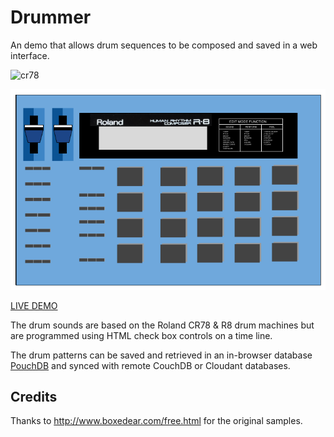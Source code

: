 # Drummer

An demo that allows drum sequences to be composed and saved in a web interface.

![cr78](img/cr78.png)

![r8](img/r8.png)

[LIVE DEMO](https://glynnbird.github.io/drummer/)

The drum sounds are based on the Roland CR78 & R8 drum machines but are programmed using HTML check box
controls on a time line.

The drum patterns can be saved and retrieved in an in-browser database [PouchDB](https://pouchdb.com)
and synced with remote CouchDB or Cloudant databases.

## Credits

Thanks to http://www.boxedear.com/free.html for the original samples.

